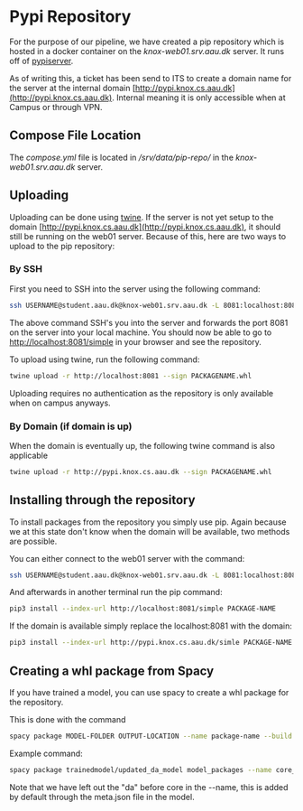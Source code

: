 # Pypi Repository

For the purpose of our pipeline, we have created a pip repository which is hosted in a docker container on the _knox-web01.srv.aau.dk_ server. It runs off of [pypiserver](https://github.com/pypiserver/pypiserver).

As of writing this, a ticket has been send to ITS to create a domain name for the server at the internal domain [http://pypi.knox.cs.aau.dk](http://pypi.knox.cs.aau.dk). Internal meaning it is only accessible when at Campus or through VPN.

## Compose File Location

The _compose.yml_ file is located in _/srv/data/pip-repo/_ in the _knox-web01.srv.aau.dk_ server.

## Uploading

Uploading can be done using [twine](https://github.com/pypa/twine). If the server is not yet setup to the domain [http://pypi.knox.cs.aau.dk](http://pypi.knox.cs.aau.dk), it should still be running on the web01 server. Because of this, here are two ways to upload to the pip repository:

### By SSH

First you need to SSH into the server using the following command:

```BASH
ssh USERNAME@student.aau.dk@knox-web01.srv.aau.dk -L 8081:localhost:8081
```

The above command SSH's you into the server and forwards the port 8081 on the server into your local machine. You should now be able to go to <http://localhost:8081/simple> in your browser and see the repository.

To upload using twine, run the following command:

```BASH
twine upload -r http://localhost:8081 --sign PACKAGENAME.whl
```

Uploading requires no authentication as the repository is only available when on campus anyways.

### By Domain (if domain is up)

When the domain is eventually up, the following twine command is also applicable

```BASH
twine upload -r http://pypi.knox.cs.aau.dk --sign PACKAGENAME.whl
```

## Installing through the repository

To install packages from the repository you simply use pip.
Again because we at this state don't know when the domain will be available, two methods are possible.

You can either connect to the web01 server with the command:

```BASH
ssh USERNAME@student.aau.dk@knox-web01.srv.aau.dk -L 8081:localhost:8081
```

And afterwards in another terminal run the pip command:

```BASH
pip3 install --index-url http://localhost:8081/simple PACKAGE-NAME
```

If the domain is available simply replace the localhost:8081 with the domain:

```BASH
pip3 install --index-url http://pypi.knox.cs.aau.dk/simle PACKAGE-NAME
```

## Creating a whl package from Spacy

If you have trained a model, you can use spacy to create a whl package for the repository.

This is done with the command

```BASH
spacy package MODEL-FOLDER OUTPUT-LOCATION --name package-name --build wheel
```

Example command:

```BASH
spacy package trainedmodel/updated_da_model model_packages --name core_news_knox_lg --build wheel
```

Note that we have left out the "da" before core in the --name, this is added by default through the meta.json file in the model.
